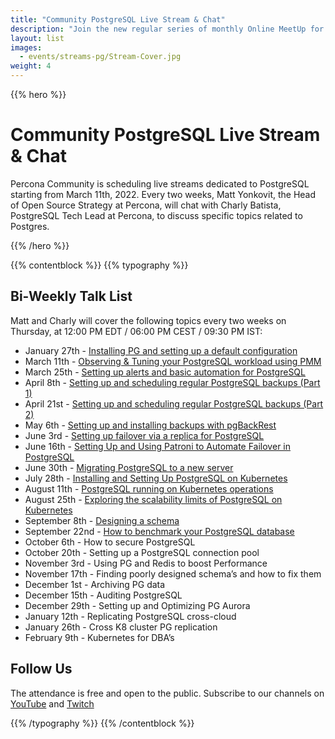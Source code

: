 ```yaml
---
title: "Community PostgreSQL Live Stream & Chat"
description: "Join the new regular series of monthly Online MeetUp for each community every Wednesday on Discord starting from Sept, 8th 2021."
layout: list
images:
  - events/streams-pg/Stream-Cover.jpg
weight: 4
---
```


{{% hero %}}

# Community PostgreSQL Live Stream & Chat

Percona Community is scheduling live streams dedicated to PostgreSQL starting from March 11th, 2022. Every two weeks, Matt Yonkovit, the Head of Open Source Strategy at Percona, will chat with Charly Batista, PostgreSQL Tech Lead at Percona, to discuss specific topics related to Postgres.

{{% /hero %}}

{{% contentblock %}}
{{% typography %}}

## Bi-Weekly Talk List

Matt and Charly will cover the following topics every two weeks on Thursday, at 12:00 PM EDT / 06:00 PM CEST / 09:30 PM IST: 

* January 27th - [Installing PG and setting up a default configuration](/events/streams-pg/2022-01-27-installing-pg-and-setting-up-default-configuration/)
* March 11th - [Observing & Tuning your PostgreSQL workload using PMM](/events/streams-pg/2022-03-11-observing-and-tuning-your-postgresql-workload-using-pmm/)
* March 25th - [Setting up alerts and basic automation for PostgreSQL](/events/streams-pg/2022-03-25-setting-up-alert-and-basic-automation-for-postgresql/)
* April 8th - [Setting up and scheduling regular PostgreSQL backups (Part 1)](/events/streams-pg/2022-04-08-setting-up-and-scheduling-regular-postgresql-backups/)
* April 21st - [Setting up and scheduling regular PostgreSQL backups (Part 2)](/events/streams-pg/2022-04-21-setting-up-and-scheduling-regular-postgresql-backups-2/)
* May 6th - [Setting up and installing backups with pgBackRest](/events/streams-pg/2022-04-21-setting-up-failover-via-a-replica-for-postgresql/)
* June 3rd - [Setting up failover via a replica for PostgreSQL](/events/streams-pg/2022-06-03-setting-up-failover-via-a-replica-for-postgresql/)
* June 16th - [Setting Up and Using Patroni to Automate Failover in PostgreSQL](/events/streams-pg/2022-06-16-setting-up-and-using-patroni-to-automate-failover-in-postgresql)
* June 30th - [Migrating PostgreSQL to a new server](/events/streams-pg/2022-06-30-migrating-postgresql-to-a-new-server/)
* July 28th - [Installing and Setting Up PostgreSQL on Kubernetes](/events/streams-pg/2022-07-28-installing-and-setting-up-postgresql-on-kubernetes/)
* August 11th - [PostgreSQL running on Kubernetes operations](/events/streams-pg/2022-08-11-postgresql-running-on-kubernetes-operations/)
* August 25th - [Exploring the scalability limits of PostgreSQL on Kubernetes](/events/streams-pg/2022-08-25-exploring-the-scalability-limits-of-postgresql-on-kubernetes)
* September 8th - [Designing a schema](2022-09-08-postgresql-designing-a-schema/)
* September 22nd - [How to benchmark your PostgreSQL database](2022-09-22-how-to-benchmark-your-postgresql-database)
* October 6th - How to secure PostgreSQL
* October 20th - Setting up a PostgreSQL connection pool
* November 3rd - Using PG and Redis to boost Performance
* November 17th - Finding poorly designed schema’s and how to fix them
* December 1st - Archiving PG data
* December 15th - Auditing PostgreSQL
* December 29th - Setting up and Optimizing PG Aurora
* January 12th - Replicating PostgreSQL cross-cloud
* January 26th - Cross K8 cluster PG replication
* February 9th - Kubernetes for DBA’s

## Follow Us

The attendance is free and open to the public.
Subscribe to our channels on [YouTube](https://www.youtube.com/watch?v=hTSHb0NU_1E) and [Twitch](https://www.twitch.tv/perconacommunity)

{{% /typography %}}
{{% /contentblock %}}